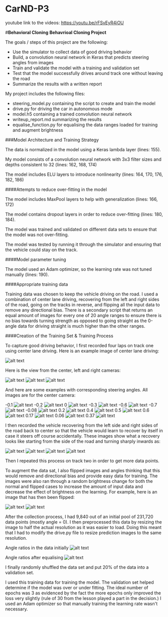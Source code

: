# CarND-P3

youtube link to the videos:
https://youtu.be/rFSvEyR4iOU


#**Behavioral Cloning**
**Behavrioal Cloning Project**

The goals / steps of this project are the following:
* Use the simulator to collect data of good driving behavior
* Build, a convolution neural network in Keras that predicts steering angles from images
* Train and validate the model with a training and validation set
* Test that the model successfully drives around track one without leaving the road
* Summarize the results with a written report


[//]: # (Image References)

[image1]: ./examples/center_2017_02_12_19_28_54_611.jpg "Model Visualization"
[image2]: ./examples/center_2017_02_12_19_28_13_724.jpg "Recovery Image"
[image3]: ./examples/center_2017_02_12_19_28_44_633.jpg "Recovery Image"
[image4]: ./examples/left_2017_02_12_19_28_14_506.jpg "Recovery Image"
[image5]: ./examples/center_2017_02_12_19_28_54_611.jpg "Normal Image"
[image6]: ./examples/center_2017_02_12_19_28_54_611_flip.jpg "Flipped Image"
[image7]: ./examples/recovery.gif "Recovery gif"
[image8]: ./examples/-0.1_steering.jpg "steering example Image"
[image9]: ./examples/-0.2_steering.jpg "steering example Image"
[image10]: ./examples/0_steering.jpg "steering example Image"
[image11]: ./examples/-0.3_steering.jpg "steering example Image"
[image12]: ./examples/-0.6_steering.jpg "steering example Image"
[image13]: ./examples/-0.7_steering.jpg "steering example Image"
[image14]: ./examples/-0.08_steering.jpg "steering example Image"
[image15]: ./examples/0.2_steering.jpg "steering example Image"
[image16]: ./examples/0.4_steering.jpg "steering example Image"
[image17]: ./examples/0.5_steering.jpg "steering example Image"
[image18]: ./examples/0.6_steering.jpg "steering example Image"
[image19]: ./examples/0.17_steering.jpg "steering example Image"
[image20]: ./examples/0.06_steering.jpg "steering example Image"
[image21]: ./examples/0.37_steering.jpg "steering example Image"
[image22]: ./examples/figure_1.png "intial plot Image"
[image23]: ./examples/figure_2.png "equalised plot Image"
[image24]: ./examples/image_center.jpg "center camera Image"
[image25]: ./examples/image_left.jpg "left camera Image"
[image26]: ./examples/image_right.jpg "right camera plot Image"



My project includes the following files:
* steering_model.py containing the script to create and train the model
* drive.py for driving the car in autonomous mode
* model.h5 containing a trained convolution neural network
* writeup_report.md summarizing the results
* equalise_function.py for equalising the data ranges loaded for training and augment brightness

###Model Architecture and Training Strategy

The data is normalized in the model using a Keras lambda layer (lines: 155).

My model consists of a convolution neural network with 3x3 filter sizes and depths consistent to 32 (lines: 162, 168, 174)

The model includes ELU layers to introduce nonlinearity (lines: 164, 170, 176, 182, 186)



####Attempts to reduce over-fitting in the model

The model includes MaxPool layers to help with generalization (lines: 166, 172)

The model contains dropout layers in order to reduce over-fitting (lines: 180, 184).

The model was trained and validated on different data sets to ensure that the model was not over-fitting.

The model was tested by running it through the simulator and ensuring that the vehicle could stay on the track.



####Model parameter tuning

The model used an Adam optimizer, so the learning rate was not tuned manually (lines: 190).



####Appropriate training data

Training data was chosen to keep the vehicle driving on the road. I used a combination of center lane driving, recovering from the left and right sides of the road, going on the tracks in reverse, and flipping all the input data to remove any directional bias. There is a secondary script that returns an equal amount of images for every one of 20 angle ranges to ensure there is no bias towards turning strength as opposed to going straight as the 0-angle data for driving straight is much higher than the other ranges.



####Creation of the Training Set & Training Process

To capture good driving behavior, I first recorded four laps on track one using center lane driving. Here is an example image of center lane driving:

![alt text][image5]

Here is the view from the center, left and right cameras:

![alt text][image8]
![alt text][image8]
![alt text][image8]

And here are some examples with corresponding steering angles. All images are for the center camera:

-0.1
![alt text][image8]
-0.2
![alt text][image9]
0
![alt text][image10]
-0.3
![alt text][image11]
-0.6
![alt text][image12]
-0.7
![alt text][image13]
-0.08
![alt text][image14]
0.2
![alt text][image15]
0.4
![alt text][image16]
0.5
![alt text][image17]
0.6
![alt text][image18]
0.17
![alt text][image19]
0.06
![alt text][image20]
0.37
![alt text][image21]

I then recorded the vehicle recovering from the left side and right sides of the road back to center so that the vehicle would learn to recover by itself in case it steers off course accidentally. These images show what a recovery looks like starting from the side of the road and turning sharply inwards as:

![alt text][image2]
![alt text][image3]
![alt text][image4]
![alt text][image7]

Then I repeated this process on track two in order to get more data points.

To augment the data sat, I also flipped images and angles thinking that this would remove and directional bias and provide easy data for training. The images were also ran through a random brightness change for both the normal and flipped cases to increase the amount of input data and decrease the effect of brightness on the learning. For example, here is an image that has then been flipped:

![alt text][image5]
![alt text][image6]

After the collection process, I had 9,840 out of an initial pool of 231,720 data points (mostly angle = 0). I then preprocessed this data by resizing the image to half the actual resolution as it was easier to load. Doing this meant that I had to modify the drive.py file to resize prediction images to the same resolution.

Angle ratios in the data initially
![alt text][image22]

Angle ratios after equalising
![alt text][image23]

I finally randomly shuffled the data set and put 20% of the data into a validation set.

I used this training data for training the model. The validation set helped determine if the model was over or under fitting. The ideal number of epochs was 3 as evidenced by the fact the more epochs only improved the loss very slightly (rule of 30 from the lesson played a part in the decision.) I used an Adam optimizer so that manually training the learning rate wasn't necessary.
